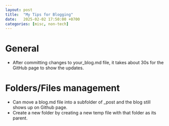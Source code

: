 ```yaml
---
layout: post
title:  "My Tips for Blogging"
date:   2025-02-02 17:50:00 +0700
categories: [misc, non-tech]
---
```


# General
* After committing changes to your_blog.md file, it takes about 30s for the GitHub page to show the updates.

# Folders/Files management
* Can move a blog.md file into a subfolder of _post and the blog still shows up on Github page.
* Create a new folder by creating a new temp file with that folder as its parent. 
